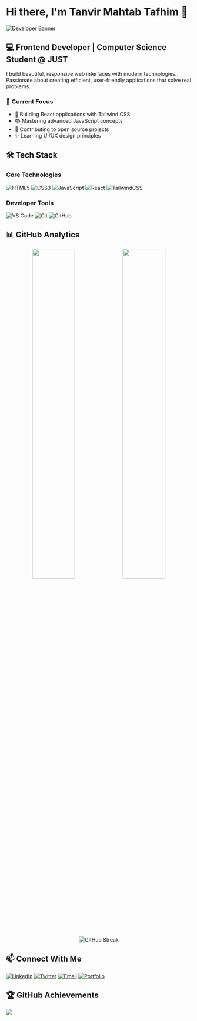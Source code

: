 # Hi there, I'm Tanvir Mahtab Tafhim 👋

[![Developer Banner](https://raw.githubusercontent.com/TaFhiM12/TaFhiM12/main/assets/developer-banner.png)](https://your-portfolio.com)

## 💻 Frontend Developer | Computer Science Student @ JUST

I build beautiful, responsive web interfaces with modern technologies. Passionate about creating efficient, user-friendly applications that solve real problems.

### 🚀 Current Focus
- 🔨 Building React applications with Tailwind CSS
- 📚 Mastering advanced JavaScript concepts
- 🎯 Contributing to open source projects
- ✨ Learning UI/UX design principles

## 🛠️ Tech Stack

### Core Technologies
![HTML5](https://img.shields.io/badge/HTML5-E34F26?style=for-the-badge&logo=html5&logoColor=white)
![CSS3](https://img.shields.io/badge/CSS3-1572B6?style=for-the-badge&logo=css3&logoColor=white)
![JavaScript](https://img.shields.io/badge/JavaScript-F7DF1E?style=for-the-badge&logo=javascript&logoColor=black)
![React](https://img.shields.io/badge/React-20232A?style=for-the-badge&logo=react&logoColor=61DAFB)
![TailwindCSS](https://img.shields.io/badge/Tailwind_CSS-38B2AC?style=for-the-badge&logo=tailwind-css&logoColor=white)

### Developer Tools
![VS Code](https://img.shields.io/badge/VS_Code-007ACC?style=for-the-badge&logo=visual-studio-code&logoColor=white)
![Git](https://img.shields.io/badge/Git-F05032?style=for-the-badge&logo=git&logoColor=white)
![GitHub](https://img.shields.io/badge/GitHub-100000?style=for-the-badge&logo=github&logoColor=white)

## 📊 GitHub Analytics

<div align="center">
  <img width="48%" src="https://github-readme-stats.vercel.app/api?username=TaFhiM12&show_icons=true&theme=radical" />
  <img width="48%" src="https://github-readme-stats.vercel.app/api/top-langs/?username=TaFhiM12&layout=compact&theme=radical" />
</div>

<div align="center">
  <img src="https://streak-stats.demolab.com/?user=TaFhiM12&theme=radical" alt="GitHub Streak" />
</div>

## 📫 Connect With Me

[![LinkedIn](https://img.shields.io/badge/LinkedIn-0077B5?style=for-the-badge&logo=linkedin&logoColor=white)](https://linkedin.com/in/yourprofile)
[![Twitter](https://img.shields.io/badge/Twitter-1DA1F2?style=for-the-badge&logo=twitter&logoColor=white)](https://twitter.com/yourhandle)
[![Email](https://img.shields.io/badge/Email-D14836?style=for-the-badge&logo=gmail&logoColor=white)](mailto:your.email@example.com)
[![Portfolio](https://img.shields.io/badge/Portfolio-%23000000.svg?style=for-the-badge&logo=firefox&logoColor=#FF7139)](https://your-portfolio.com)

## 🏆 GitHub Achievements

![](https://github-profile-trophy.vercel.app/?username=TaFhiM12&theme=radical&margin-w=15)
